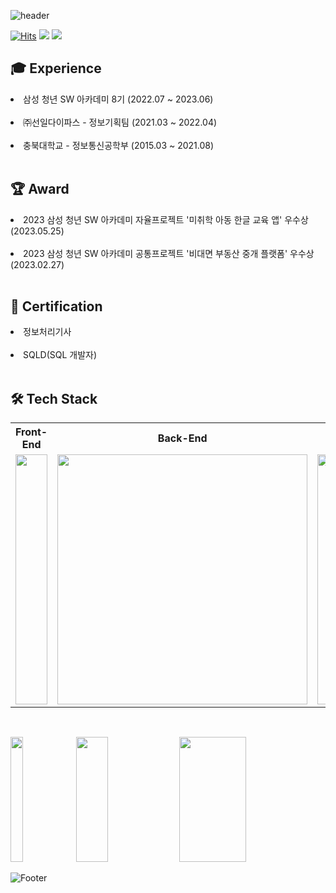 ![header](https://capsule-render.vercel.app/api?type=waving&color=auto&height=240&width=100%&section=header&text=Shin%20HyeonKwang&fontSize=70&animation=fadeIn)


[![Hits](https://hits.seeyoufarm.com/api/count/incr/badge.svg?url=https%3A%2F%2Fgithub.com%2Frhkd0363%2Fhit-counter&count_bg=%2376DFC1&title_bg=%23555555&icon=waze.svg&icon_color=%23E7E7E7&title=visit&edge_flat=true)](https://hits.seeyoufarm.com)
<a href="mailto:rhkd0363@gmail.com" target="_blank"><img src="https://img.shields.io/badge/Gmail-EA4335?style=flat-square&logo=gmail&logoColor=white"/></a>
<a href="https://shk-portfolio.com" target="_blank"><img src="https://img.shields.io/badge/Portfolio-%20?label=%F0%9F%99%8B%E2%80%8D%E2%99%82%EF%B8%8F&labelColor=blue&color=blue&style=flat-square"/></a>


<div>
  
<h2>🎓 Experience</h2>
<li>삼성 청년 SW 아카데미 8기 (2022.07 ~ 2023.06)</li>
<br/>
<li>㈜선일다이파스 - 정보기획팀 (2021.03 ~ 2022.04)</li>
<br/>
<li>충북대학교 - 정보통신공학부 (2015.03 ~ 2021.08)</li>

<br/>

<h2>🏆 Award</h2>
<li> 2023 삼성 청년 SW 아카데미 자율프로젝트 '미취학 아동 한글 교육 앱' 우수상(2023.05.25)</li>
<br/>
<li> 2023 삼성 청년 SW 아카데미 공통프로젝트 '비대면 부동산 중개 플랫폼' 우수상(2023.02.27)</li>

<br/>

<h2>📜 Certification</h2>
<li>정보처리기사</li>
<br/>
<li>SQLD(SQL 개발자)</li>


<br/>

<h2>🛠 Tech Stack</h2>
<table>
  <th width=35%>Front-End</th>
  <th width=30%>Back-End</th>
  <th width=30%>Version Control & Community</th>
  <tr>
    <td><img height=400 width=100% src="https://shk-portfolio.site/static/media/front-skills.7b4ba28b64a403878b3a.png"/></td>
    <td><img height=400 src="https://shk-portfolio.site/static/media/back-skills.d22598ac778b6253e720.png"/></td>
    <td><img height=400 src="https://shk-portfolio.site/static/media/etc-skills.386e23ec00b3ff351c2c.png"/></td>
  </tr>
</table>
</div>


<h2></h2>

<br>


<div>
  <img height=200 width=20% src="http://mazassumnida.wtf/api/v2/generate_badge?boj=rhkd0363" />
  <img height=200 width=32% src="https://github-readme-stats.vercel.app/api/top-langs?username=rhkd0363&layout=compact&theme=cobalt&langs_count=10&card_width=350" />
  <img height=200 width=46% src="https://github-readme-stats.vercel.app/api?username=rhkd0363&show_icons=true&theme=radical"/>
</div>



  
![Footer](https://capsule-render.vercel.app/api?type=waving&color=0:74eeb1,100:193549&height=100&section=footer)


  
